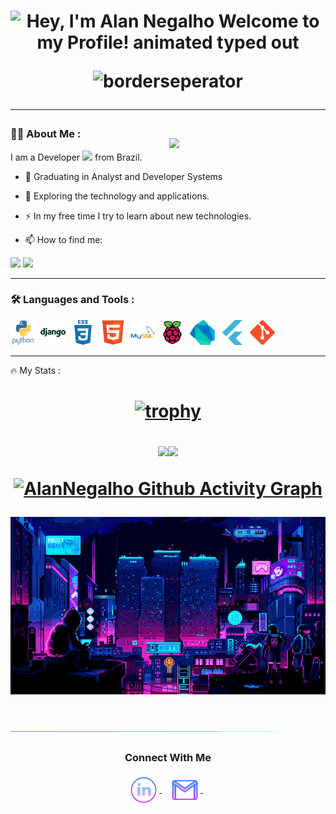 <h1 align="center">
<div id="badges" align="center">
<!--   <a href="https://www.linkedin.com/in/alan-negalho-992ba624b/">
    <img src="https://img.shields.io/badge/LinkedIn-blue?style=for-the-badge&logo=linkedin&logoColor=white" alt="LinkedIn Badge"/>
  </a>
 -->
<img src="https://readme-typing-svg.demolab.com?font=Operator+Mono&size=37&duration=2800&pause=2000&color=00FFFF&center=true&vCenter=true&width=990&height=50&lines=Hey%2C+I'm+Alan+Negalho+Welcome+to+my+Profile!" align="middle" alt="Hey, I'm Alan Negalho Welcome to my Profile! animated typed out">
</div>
  
  ![borderseperator](https://user-images.githubusercontent.com/107214420/235377264-8f099f20-3ed5-411c-858a-1ebcc203dd45.gif)

<!--    <img src="https://media.giphy.com/media/hvRJCLFzcasrR4ia7z/giphy.gif" width="30p![Uploading borderseperator.gif…]()
x"/>
  Hey there
  my name is Alan Negalho
</h1> -->

 
<!-- <div align="center">
  <img src="https://media.giphy.com/media/dWesBcTLavkZuG35MI/giphy.gif" width="1000" height="300"/>
</div> -->

---

### :woman_technologist:  About Me : 
 <img align="right" width="250px" style="margin-top:-20px" src="https://user-images.githubusercontent.com/107214420/219825135-0d58ecec-06fc-44dd-b59c-26705cb8df92.png">


I am a Developer <img src="https://media.giphy.com/media/WUlplcMpOCEmTGBtBW/giphy.gif" width="30"> from Brazil.

- :telescope: Graduating in Analyst and Developer Systems

- :seedling: Exploring the technology and applications.

- :zap: In my free time I try to learn about new technologies.

- :mailbox: How to find me:


    
    
    
    
<div dir="auto"> 
 <a href="https://www.linkedin.com/in/alan-negalho-992ba624b/" rel="nofollow"><img src="https://camo.githubusercontent.com/c00f87aeebbec37f3ee0857cc4c20b21fefde8a96caf4744383ebfe44a47fe3f/68747470733a2f2f696d672e736869656c64732e696f2f62616467652f2d4c696e6b6564496e2d2532333030373742353f7374796c653d666f722d7468652d6261646765266c6f676f3d6c696e6b6564696e266c6f676f436f6c6f723d7768697465" data-canonical-src="https://img.shields.io/badge/-LinkedIn-%230077B5?style=for-the-badge&amp;logo=linkedin&amp;logoColor=white" style="max-width: 100%;"></a>  
<a href="mailto: alandevads@gmail.com"><img src="https://camo.githubusercontent.com/927d6b3961fa048ff7303daf291cb5869dfa25018997cf8c1373c2f6a85b1458/68747470733a2f2f696d672e736869656c64732e696f2f62616467652f2d476d61696c2d2532333333333f7374796c653d666f722d7468652d6261646765266c6f676f3d676d61696c266c6f676f436f6c6f723d7768697465" data-canonical-src="https://img.shields.io/badge/-Gmail-%23333?style=for-the-badge&amp;logo=gmail&amp;logoColor=white" style="max-width: 100%;"></a>
</div>
  
---

### :hammer_and_wrench: Languages and Tools :
<div>
  <img src="https://github.com/devicons/devicon/blob/master/icons/python/python-original-wordmark.svg" title="Python" alt="Python" width="40" height="40"/>&nbsp;
  <img src="https://github.com/devicons/devicon/blob/master/icons/django/django-plain-wordmark.svg" title="Django" alt="Django" width="40" height="40"/>&nbsp;
  <img src="https://github.com/devicons/devicon/blob/master/icons/css3/css3-plain-wordmark.svg"  title="CSS3" alt="CSS" width="40" height="40"/>&nbsp;
  <img src="https://github.com/devicons/devicon/blob/master/icons/html5/html5-original.svg" title="HTML" alt="HTML" width="40" height="40"/>&nbsp;
  <img src="https://github.com/devicons/devicon/blob/master/icons/mysql/mysql-original-wordmark.svg" title="MySQL"  alt="MySQL" width="40"/>&nbsp; 
  <img src="https://github.com/devicons/devicon/blob/master/icons/raspberrypi/raspberrypi-original.svg" title="Raspberry" alt="Raspberry" width="40" height="40"/>&nbsp; 
   <img src="https://github.com/devicons/devicon/blob/master/icons/dart/dart-original.svg" title="DART" alt="DART" width="40" height="40"/>&nbsp;
   <img src="https://github.com/devicons/devicon/blob/master/icons/flutter/flutter-plain.svg" title="FLUTTER" alt="FLUTTER" width="40" height="40"/>&nbsp;
   <img src="https://github.com/devicons/devicon/blob/master/icons/git/git-plain.svg" title="GIT" alt="GIT" width="40" height="40"/>&nbsp;
 
</div>

---

:fire: My Stats :
<h1 align="center">
  
 [![trophy](https://github-profile-trophy.vercel.app/?username=AlanNegalho&theme=radical)](https://github.com/ryo-ma/github-profile-trophy)
  
 <a href="https://www.AlanNegalho.com/"><img height="137px" src="https://github-readme-stats.vercel.app/api?username=AlanNegalho&hide_title=true&hide_border=true&show_icons=true&include_all_commits=true&count_private=true&line_height=21&text_color=000&icon_color=000&bg_color=0,ea6161,ffc64d,fffc4d,52fa5a&theme=graywhite" /><!-- wi*quL3fcV --><img height="137px" src="https://github-readme-stats.vercel.app/api/top-langs/?username=AlanNegalho&hide=html&hide_title=true&hide_border=true&layout=compact&langs_count=6&exclude_repo=comp426,Redventures-Movie-Quotes&text_color=000&icon_color=fff&bg_color=0,52fa5a,4dfcff,c64dff&theme=graywhite" /></a>
  
  

<!-- [![GitHub Streak](http://github-readme-streak-stats.herokuapp.com?user=AlanNegalho&theme=dark&background=000000)](https://git.io/streak-stats) -->

<!-- [![Top Langs](https://github-readme-stats.vercel.app/api/top-langs/?username=AlanNegalho&layout=compact&theme=vision-friendly-dark)](https://github.com/anuraghazra/github-readme-stats) -->
  

[![AlanNegalho Github Activity Graph](https://github-readme-activity-graph.vercel.app/graph?username=AlanNegalho&custom_title=AlanNegalho%20GitHub%20Activity%20Graph&bg_color=000000&color=0079fa&line=2100fa&point=0079fa&area=true&hide_border=true)](https://github.com/ashutosh00710/github-readme-activity-graph)


<!-- ![Snake animation](https://github.com/AlanNegalho/AlanNegalho/blob/output/github-contribution-grid-snake.svg) -->  
 <p align="center">
<img src="assests/loficity.gif" alt="Lofi Nightlife city scene" />
</p>

<img src="assests/borderseperator.gif">
  <h3 align="center">Connect With Me</h3>
<p align="center">
  <a href="https://www.linkedin.com/in/alan-negalho-992ba624b/" target="_blank">
    <img align="center" alt="linkedin logo" height="50" width="50" src="assests/linkedinlogo.png"/>
  </a> &nbsp;&nbsp;

  
  <a href="mailto: alandevads@gmail.com" target="_blank">
    <img align="center" alt="gmail logo" height="50" width="50" src="assests/gmailogo.png" />
  </a> &nbsp;&nbsp;


</p> 





